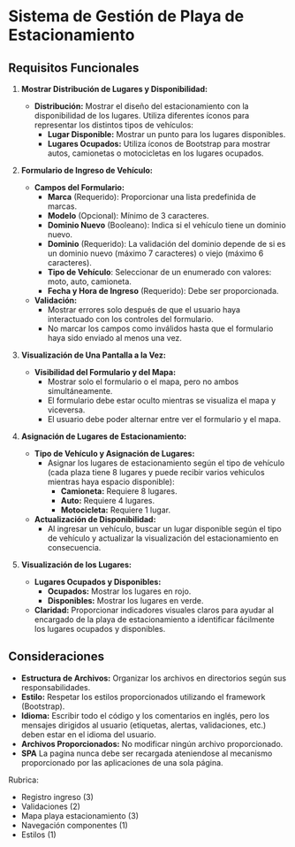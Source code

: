 # Sistema de Gestión de Playa de Estacionamiento

## Requisitos Funcionales

1. **Mostrar Distribución de Lugares y Disponibilidad:**
   - **Distribución:** Mostrar el diseño del estacionamiento con la disponibilidad de los lugares. Utiliza diferentes íconos para representar los distintos tipos de vehículos:
     - **Lugar Disponible:** Mostrar un punto para los lugares disponibles.
     - **Lugares Ocupados:** Utiliza íconos de Bootstrap para mostrar autos, camionetas o motocicletas en los lugares ocupados.
   
2. **Formulario de Ingreso de Vehículo:**
   - **Campos del Formulario:**
     - **Marca** (Requerido): Proporcionar una lista predefinida de marcas.
     - **Modelo** (Opcional): Mínimo de 3 caracteres.
     - **Dominio Nuevo** (Booleano): Indica si el vehículo tiene un dominio nuevo.
     - **Dominio** (Requerido): La validación del dominio depende de si es un dominio nuevo (máximo 7 caracteres) o viejo (máximo 6 caracteres).
     - **Tipo de Vehículo**: Seleccionar de un enumerado con valores: moto, auto, camioneta.
     - **Fecha y Hora de Ingreso** (Requerido): Debe ser proporcionada.
   - **Validación:**
     - Mostrar errores solo después de que el usuario haya interactuado con los controles del formulario.
     - No marcar los campos como inválidos hasta que el formulario haya sido enviado al menos una vez.
   
3. **Visualización de Una Pantalla a la Vez:**
   - **Visibilidad del Formulario y del Mapa:**
     - Mostrar solo el formulario o el mapa, pero no ambos simultáneamente.
     - El formulario debe estar oculto mientras se visualiza el mapa y viceversa.
     - El usuario debe poder alternar entre ver el formulario y el mapa.
   
4. **Asignación de Lugares de Estacionamiento:**
   - **Tipo de Vehículo y Asignación de Lugares:**
     - Asignar los lugares de estacionamiento según el tipo de vehículo (cada plaza tiene 8 lugares y puede recibir varios vehiculos mientras haya espacio disponible):
       - **Camioneta:** Requiere 8 lugares.
       - **Auto:** Requiere 4 lugares.
       - **Motocicleta:** Requiere 1 lugar.
   - **Actualización de Disponibilidad:**
     - Al ingresar un vehículo, buscar un lugar disponible según el tipo de vehículo y actualizar la visualización del estacionamiento en consecuencia.
   
5. **Visualización de los Lugares:**
   - **Lugares Ocupados y Disponibles:**
     - **Ocupados:** Mostrar los lugares en rojo.
     - **Disponibles:** Mostrar los lugares en verde.
   - **Claridad:** Proporcionar indicadores visuales claros para ayudar al encargado de la playa de estacionamiento a identificar fácilmente los lugares ocupados y disponibles.

## Consideraciones

- **Estructura de Archivos:** Organizar los archivos en directorios según sus responsabilidades.
- **Estilo:** Respetar los estilos proporcionados utilizando el framework (Bootstrap).
- **Idioma:** Escribir todo el código y los comentarios en inglés, pero los mensajes dirigidos al usuario (etiquetas, alertas, validaciones, etc.) deben estar en el idioma del usuario.
- **Archivos Proporcionados:** No modificar ningún archivo proporcionado.
- **SPA** La pagina nunca debe ser recargada ateniendose al mecanismo proporcionado por las aplicaciones de una sola página.

Rubrica:
- Registro ingreso (3)
- Validaciones (2)
- Mapa playa estacionamiento (3)
- Navegación componentes (1)
- Estilos (1)
